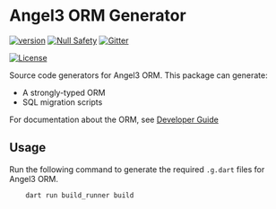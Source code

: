 # Angel3 ORM Generator

[![version](https://img.shields.io/badge/pub-v4.0.2-brightgreen)](https://pub.dartlang.org/packages/angel3_orm_generator)
[![Null Safety](https://img.shields.io/badge/null-safety-brightgreen)](https://dart.dev/null-safety)
[![Gitter](https://img.shields.io/gitter/room/angel_dart/discussion)](https://gitter.im/angel_dart/discussion)

[![License](https://img.shields.io/github/license/dukefirehawk/angel)](https://github.com/dukefirehawk/angel/tree/angel3/packages/orm/angel3_orm_generator/LICENSE)

Source code generators for Angel3 ORM. This package can generate:

* A strongly-typed ORM
* SQL migration scripts

For documentation about the ORM, see [Developer Guide](https://angel3-docs.dukefirehawk.com/guides/orm)

## Usage

Run the following command to generate the required `.g.dart` files for Angel3 ORM.

```bash
    dart run build_runner build
```
